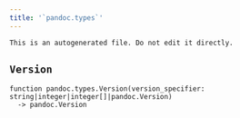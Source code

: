 ```yaml
---
title: '`pandoc.types`'
---
```


```{=comment}
This is an autogenerated file. Do not edit it directly.
```


## `Version`

```
function pandoc.types.Version(version_specifier: string|integer|integer[]|pandoc.Version)
  -> pandoc.Version
```
